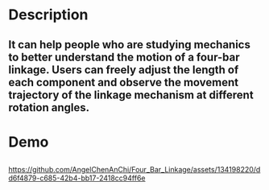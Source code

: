 # Description
## It can help people who are studying mechanics to better understand the motion of a four-bar linkage. Users can freely adjust the length of each component and observe the movement trajectory of the linkage mechanism at different rotation angles.
# Demo
## 

https://github.com/AngelChenAnChi/Four_Bar_Linkage/assets/134198220/dd6f4879-c685-42b4-bb17-2418cc94ff6e


